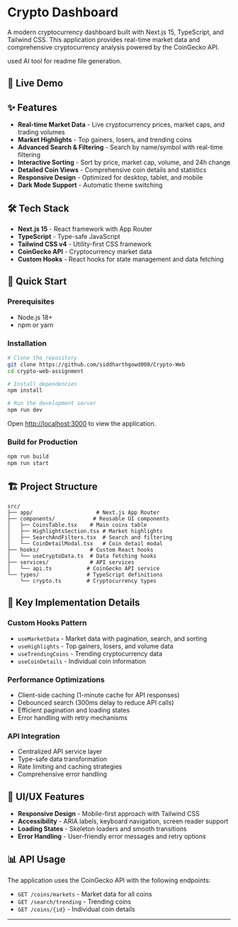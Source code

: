 # Crypto Dashboard

A modern cryptocurrency dashboard built with Next.js 15, TypeScript, and Tailwind CSS. This application provides real-time market data and comprehensive cryptocurrency analysis powered by the CoinGecko API.

used AI tool for readme file generation.

## 🚀 Live Demo


## ✨ Features

- **Real-time Market Data** - Live cryptocurrency prices, market caps, and trading volumes
- **Market Highlights** - Top gainers, losers, and trending coins
- **Advanced Search & Filtering** - Search by name/symbol with real-time filtering
- **Interactive Sorting** - Sort by price, market cap, volume, and 24h change
- **Detailed Coin Views** - Comprehensive coin details and statistics
- **Responsive Design** - Optimized for desktop, tablet, and mobile
- **Dark Mode Support** - Automatic theme switching

## 🛠️ Tech Stack

- **Next.js 15** - React framework with App Router
- **TypeScript** - Type-safe JavaScript
- **Tailwind CSS v4** - Utility-first CSS framework
- **CoinGecko API** - Cryptocurrency market data
- **Custom Hooks** - React hooks for state management and data fetching

## 🚀 Quick Start

### Prerequisites

- Node.js 18+
- npm or yarn

### Installation

```bash
# Clone the repository
git clone https://github.com/siddharthgowd000/Crypto-Web
cd crypto-web-assignment

# Install dependencies
npm install

# Run the development server
npm run dev
```

Open [http://localhost:3000](http://localhost:3000) to view the application.

### Build for Production

```bash
npm run build
npm run start
```

## 🏗️ Project Structure

```
src/
├── app/                    # Next.js App Router
├── components/            # Reusable UI components
│   ├── CoinsTable.tsx    # Main coins table
│   ├── HighlightsSection.tsx # Market highlights
│   ├── SearchAndFilters.tsx  # Search and filtering
│   └── CoinDetailModal.tsx   # Coin detail modal
├── hooks/                # Custom React hooks
│   └── useCryptoData.ts  # Data fetching hooks
├── services/             # API services
│   └── api.ts           # CoinGecko API service
└── types/               # TypeScript definitions
    └── crypto.ts        # Cryptocurrency types
```

## 🔧 Key Implementation Details

### Custom Hooks Pattern

- `useMarketData` - Market data with pagination, search, and sorting
- `useHighlights` - Top gainers, losers, and volume data
- `useTrendingCoins` - Trending cryptocurrency data
- `useCoinDetails` - Individual coin information

### Performance Optimizations

- Client-side caching (1-minute cache for API responses)
- Debounced search (300ms delay to reduce API calls)
- Efficient pagination and loading states
- Error handling with retry mechanisms

### API Integration

- Centralized API service layer
- Type-safe data transformation
- Rate limiting and caching strategies
- Comprehensive error handling

## 🎨 UI/UX Features

- **Responsive Design** - Mobile-first approach with Tailwind CSS
- **Accessibility** - ARIA labels, keyboard navigation, screen reader support
- **Loading States** - Skeleton loaders and smooth transitions
- **Error Handling** - User-friendly error messages and retry options

## 📊 API Usage

The application uses the CoinGecko API with the following endpoints:

- `GET /coins/markets` - Market data for all coins
- `GET /search/trending` - Trending coins
- `GET /coins/{id}` - Individual coin details


---


